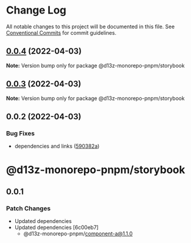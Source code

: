 # Change Log

All notable changes to this project will be documented in this file.
See [Conventional Commits](https://conventionalcommits.org) for commit guidelines.

## [0.0.4](https://github.com/dvelasquez/monorepo-pnpm/compare/@d13z-monorepo-pnpm/storybook@0.0.3...@d13z-monorepo-pnpm/storybook@0.0.4) (2022-04-03)

**Note:** Version bump only for package @d13z-monorepo-pnpm/storybook

## [0.0.3](https://github.com/dvelasquez/monorepo-pnpm/compare/@d13z-monorepo-pnpm/storybook@0.0.2...@d13z-monorepo-pnpm/storybook@0.0.3) (2022-04-03)

**Note:** Version bump only for package @d13z-monorepo-pnpm/storybook

## 0.0.2 (2022-04-03)

### Bug Fixes

* dependencies and links ([590382a](https://github.com/dvelasquez/monorepo-pnpm/commit/590382a4efce036f7dbaa9dd36e39f37efab78da))

# @d13z-monorepo-pnpm/storybook

## 0.0.1
### Patch Changes

- Updated dependencies
- Updated dependencies [6c00eb7]
  - @d13z-monorepo-pnpm/component-a@1.1.0
